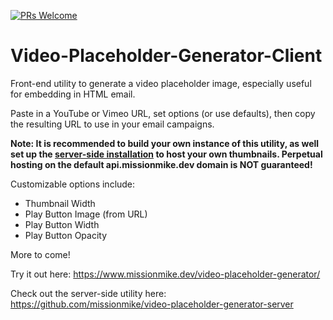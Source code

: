[![PRs Welcome](https://img.shields.io/badge/PRs-welcome-brightgreen.svg?style=flat-square)](http://makeapullrequest.com)

# Video-Placeholder-Generator-Client
Front-end utility to generate a video placeholder image, especially useful for embedding in HTML email.

Paste in a YouTube or Vimeo URL, set options (or use defaults), then copy the resulting URL to use in your email campaigns.

**Note: It is recommended to build your own instance of this utility, as well set up the [server-side installation](https://github.com/missionmike/video-placeholder-generator-server) to host your own thumbnails. Perpetual hosting on the default api.missionmike.dev domain is NOT guaranteed!**

Customizable options include:
* Thumbnail Width
* Play Button Image (from URL)
* Play Button Width
* Play Button Opacity

More to come!

Try it out here: https://www.missionmike.dev/video-placeholder-generator/

Check out the server-side utility here: https://github.com/missionmike/video-placeholder-generator-server
